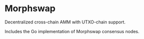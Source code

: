 # Morphswap
Decentralized cross-chain AMM with UTXO-chain support.


Includes the Go implementation of Morphswap consensus nodes.
